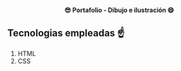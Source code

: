 <h4 align="center">
😎 Portafolio - Dibujo e ilustración 😄
</h4>

## Tecnologias empleadas ☝️

1. HTML
2. CSS

